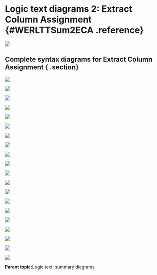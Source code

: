 # Logic text diagrams 2: Extract Column Assignment {#WERLTTSum2ECA .reference}

![](images/LTZZ_Syntax_legend.gif)

## Complete syntax diagrams for Extract Column Assignment { .section}

![](images/LTS_Statement_2ECA_01.gif)

![](images/LTS_COLUMN_2ECA_01Z.gif)

![](images/LTS_COLnnn_2ECA_01Z.gif)

![](images/LTS_IF_2ECA_01Z.gif)

![](images/LTS_IF_2ECA_02.gif)

![](images/LTS_IF_2ECA_03.gif)

![](images/LTS_IF_2ECA_04.gif)

![](images/LTS_IF_2ECA_05.gif)

![](images/LTS_IF_2ECA_06.gif)

![](images/LTS_IF_2ECA_07.gif)

![](images/LTS_IF_2ECA_08.gif)

![](images/LTS_IF_2ECA_09.gif)

![](images/LTS_IF_2ECA_10.gif)

![](images/LTS_WRITE_01_Stmt.gif)

![](images/LTS_WRITE_02_Source_2ECA.gif)

![](images/LTS_WRITE_03_Dest_2ECA.gif)

![](images/LTS_WRITE_04_Exit.gif)

![](images/LTS_WRITE_05_Ext_File_Num.gif)

![](images/LTS_WRITE_06_Names.gif)

![](images/LTS_WRITE_07_String.gif)

**Parent topic:**[Logic text: summary diagrams](../html/WERLTTSum0Diags.md)

